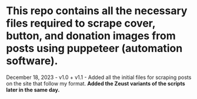 # This repo contains all the necessary files required to scrape cover, button, and donation images from posts using puppeteer (automation software).

December 18, 2023 - v1.0 + v1.1 - Added all the initial files for scraping posts on the site that follow my format. **Added the Zeust variants of the scripts later in the same day.**

